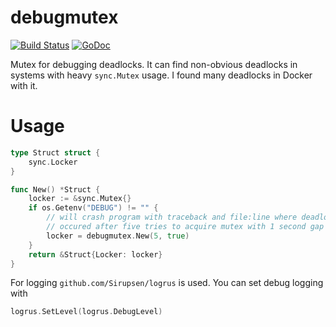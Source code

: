 debugmutex
==========

[![Build Status](https://travis-ci.org/LK4D4/debugmutex.svg?branch=master)](https://travis-ci.org/LK4D4/debugmutex)
[![GoDoc](https://godoc.org/github.com/LK4D4/debugmutex?status.svg)](https://godoc.org/github.com/LK4D4/debugmutex)

Mutex for debugging deadlocks. It can find non-obvious deadlocks in systems
with heavy `sync.Mutex` usage. I found many deadlocks in Docker with it.

# Usage

```go
type Struct struct {
    sync.Locker
}

func New() *Struct {
    locker := &sync.Mutex{}
    if os.Getenv("DEBUG") != "" {
        // will crash program with traceback and file:line where deadlock is
        // occured after five tries to acquire mutex with 1 second gap between.
        locker = debugmutex.New(5, true)
    }
    return &Struct{Locker: locker}
}
```

For logging `github.com/Sirupsen/logrus` is used. You can set debug logging with

```go
logrus.SetLevel(logrus.DebugLevel)
```
